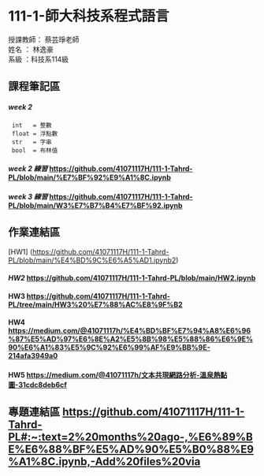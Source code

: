 # 111-1-師大科技系程式語言
授課教師： 蔡芸琤老師   
姓名   ： 林逸豪  
系級   ：科技系114級  
## 課程筆記區   
#### *week 2* 
     int   = 整數
     float = 浮點數
     str   = 字串
     bool  = 布林值
     
#### *week 2 練習*  https://github.com/41071117H/111-1-Tahrd-PL/blob/main/%E7%BF%92%E9%A1%8C.ipynb
#### *week 3 練習*  https://github.com/41071117H/111-1-Tahrd-PL/blob/main/W3%E7%B7%B4%E7%BF%92.ipynb
## 作業連結區 
[HW1] (https://github.com/41071117H/111-1-Tahrd-PL/blob/main/%E4%BD%9C%E6%A5%AD1.ipynb2)
#### *HW2* https://github.com/41071117H/111-1-Tahrd-PL/blob/main/HW2.ipynb
#### HW3 https://github.com/41071117H/111-1-Tahrd-PL/tree/main/HW3%20%E7%88%AC%E8%9F%B2
#### HW4 https://medium.com/@41071117h/%E4%BD%BF%E7%94%A8%E6%96%87%E5%AD%97%E6%8E%A2%E5%8B%98%E5%88%86%E6%9E%90%E6%A1%83%E5%9C%92%E6%99%AF%E9%BB%9E-214afa3949a0
#### HW5 https://medium.com/@41071117h/文本共現網路分析-溫泉熱點圖-31cdc8deb6cf

## 專題連結區  https://github.com/41071117H/111-1-Tahrd-PL#:~:text=2%20months%20ago-,%E6%89%BE%E6%88%BF%E5%AD%90%E5%B0%88%E9%A1%8C.ipynb,-Add%20files%20via
